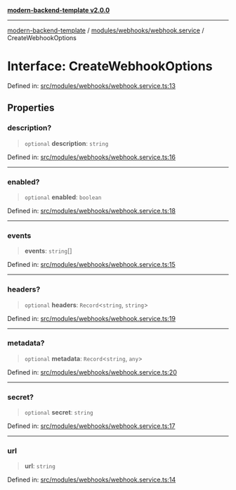 [**modern-backend-template v2.0.0**](../../../../README.md)

***

[modern-backend-template](../../../../modules.md) / [modules/webhooks/webhook.service](../README.md) / CreateWebhookOptions

# Interface: CreateWebhookOptions

Defined in: [src/modules/webhooks/webhook.service.ts:13](https://github.com/maemreyo/saas-4cus-nodejs/blob/1a77de11cd6eaefe66c31c7f5de281673fc25ce5/src/modules/webhooks/webhook.service.ts#L13)

## Properties

### description?

> `optional` **description**: `string`

Defined in: [src/modules/webhooks/webhook.service.ts:16](https://github.com/maemreyo/saas-4cus-nodejs/blob/1a77de11cd6eaefe66c31c7f5de281673fc25ce5/src/modules/webhooks/webhook.service.ts#L16)

***

### enabled?

> `optional` **enabled**: `boolean`

Defined in: [src/modules/webhooks/webhook.service.ts:18](https://github.com/maemreyo/saas-4cus-nodejs/blob/1a77de11cd6eaefe66c31c7f5de281673fc25ce5/src/modules/webhooks/webhook.service.ts#L18)

***

### events

> **events**: `string`[]

Defined in: [src/modules/webhooks/webhook.service.ts:15](https://github.com/maemreyo/saas-4cus-nodejs/blob/1a77de11cd6eaefe66c31c7f5de281673fc25ce5/src/modules/webhooks/webhook.service.ts#L15)

***

### headers?

> `optional` **headers**: `Record`\<`string`, `string`\>

Defined in: [src/modules/webhooks/webhook.service.ts:19](https://github.com/maemreyo/saas-4cus-nodejs/blob/1a77de11cd6eaefe66c31c7f5de281673fc25ce5/src/modules/webhooks/webhook.service.ts#L19)

***

### metadata?

> `optional` **metadata**: `Record`\<`string`, `any`\>

Defined in: [src/modules/webhooks/webhook.service.ts:20](https://github.com/maemreyo/saas-4cus-nodejs/blob/1a77de11cd6eaefe66c31c7f5de281673fc25ce5/src/modules/webhooks/webhook.service.ts#L20)

***

### secret?

> `optional` **secret**: `string`

Defined in: [src/modules/webhooks/webhook.service.ts:17](https://github.com/maemreyo/saas-4cus-nodejs/blob/1a77de11cd6eaefe66c31c7f5de281673fc25ce5/src/modules/webhooks/webhook.service.ts#L17)

***

### url

> **url**: `string`

Defined in: [src/modules/webhooks/webhook.service.ts:14](https://github.com/maemreyo/saas-4cus-nodejs/blob/1a77de11cd6eaefe66c31c7f5de281673fc25ce5/src/modules/webhooks/webhook.service.ts#L14)
